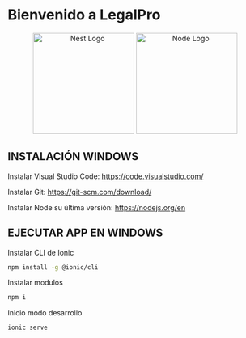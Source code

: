 <h1>Bienvenido a LegalPro</h1>

<p align="center">
  <a href="https://ionicframework.com/" target="_blank"><img src="https://blog.camba.coop/wp-content/uploads/2015/05/ionic_logo.png" width="200" alt="Nest Logo" /></a>
  <a href="https://nodejs.org/en" target="_blank"><img src="https://upload.wikimedia.org/wikipedia/commons/thumb/d/d9/Node.js_logo.svg/590px-Node.js_logo.svg.png" width="200" alt="Node Logo" /></a>
</p>


## INSTALACIÓN WINDOWS

Instalar Visual Studio Code:
<a href="https://code.visualstudio.com/" target="_blank">https://code.visualstudio.com/</a>

Instalar Git:
<a href="https://git-scm.com/download/" target="_blank">https://git-scm.com/download/</a>

Instalar Node su última versión:
<a href="https://nodejs.org/en" target="_blank">https://nodejs.org/en</a>

## EJECUTAR APP EN WINDOWS

Instalar CLI de Ionic
```bash
npm install -g @ionic/cli
```

Instalar modulos
```bash
npm i
```

Inicio modo desarrollo
```bash
ionic serve
```